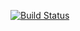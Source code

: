 [![Build Status](https://www.travis-ci.com/Vasco21/greetings-webapp.svg?branch=master)](https://www.travis-ci.com/Vasco21/greetings-webapp)